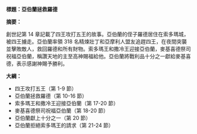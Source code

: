 **標題：亞伯蘭拯救羅德**

**摘要：**

創世記第 14 章記載了四王攻打五王的故事。亞伯蘭的侄子羅德居住在索多瑪城，被四王擄走。亞伯蘭率領 318 名精煉壯丁和亞摩利人盟友追趕四王，在夜間突襲並擊敗敵人，救回羅德和所有財物。索多瑪王和撒冷王迎接亞伯蘭，麥基喜德祭司祝福亞伯蘭，稱讚天地的主至高神賜福給他。亞伯蘭將戰利品十分之一獻給麥基喜德，表示感謝神賜予勝利。

**大綱：**

* 四王攻打五王（第 1-9 節）
* 亞伯蘭拯救羅德（第 10-16 節）
* 索多瑪王和撒冷王迎接亞伯蘭（第 17-20 節）
* 麥基喜德祭司祝福亞伯蘭（第 18-20 節）
* 亞伯蘭獻上十分之一（第 20 節）
* 亞伯蘭拒絕索多瑪王的請求（第 21-24 節）